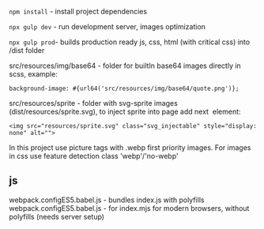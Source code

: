 ``npm install`` - install project dependencies

``npx gulp dev`` - run development server, images optimization

``npx gulp prod``- builds production ready js, css, html (with critical css) into /dist folder

src/resources/img/base64 - folder for builtIn base64 images directly in scss, example:

    background-image: #{url64('src/resources/img/base64/quote.png')};

src/resources/sprite - folder with svg-sprite images (dist/resources/sprite.svg), to inject sprite into page add next <img> element:

    <img src="resources/sprite.svg" class="svg_injectable" style="display: none" alt="">

In this project use picture tags with .webp first priority images. For images in css use <html> feature detection class 'webp'/'no-webp' 

## js

webpack.configES5.babel.js - bundles index.js with polyfills
webpack.configES5.babel.js - for index.mjs for modern browsers, without polyfills (needs server setup)
